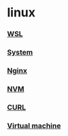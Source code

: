 # linux

### [WSL](wsl/readme.md)
### [System](system/readme.md)
### [Nginx](nginx/readme.md)
### [NVM](nvm/readme.md)
### [CURL](curl/readme.md)
### [Virtual machine](virt/readme.md)
